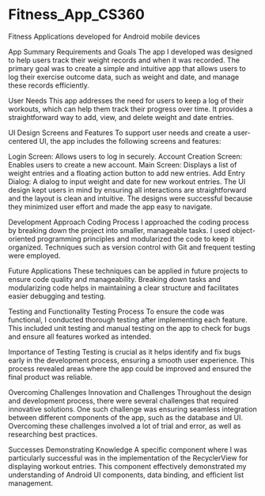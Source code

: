 # Fitness_App_CS360
Fitness Applications developed for Android mobile devices


App Summary
  Requirements and Goals
  The app I developed was designed to help users track their weight records and when it was recorded. The primary goal was to create a simple and intuitive app that allows users to log their exercise outcome data, such as weight and date, and manage these records efficiently.

User Needs
  This app addresses the need for users to keep a log of their workouts, which can help them track their progress over time. It provides a straightforward way to add, view, and delete weight and date entries.

UI Design
  Screens and Features
  To support user needs and create a user-centered UI, the app includes the following screens and features:

Login Screen: Allows users to log in securely.
  Account Creation Screen: Enables users to create a new account.
  Main Screen: Displays a list of weight entries and a floating action button to add new entries.
  Add Entry Dialog: A dialog to input weight and date for new workout entries.
  The UI design kept users in mind by ensuring all interactions are straightforward and the layout is clean and intuitive. The designs were successful because they minimized user effort and made the app easy to navigate.

Development Approach
  Coding Process
  I approached the coding process by breaking down the project into smaller, manageable tasks. I used object-oriented programming principles and modularized the code to keep it organized. Techniques such as version control with Git and frequent testing were employed.

Future Applications
  These techniques can be applied in future projects to ensure code quality and manageability. Breaking down tasks and modularizing code helps in maintaining a clear structure and facilitates easier debugging and testing.

Testing and Functionality
  Testing Process
  To ensure the code was functional, I conducted thorough testing after implementing each feature. This included unit testing and manual testing on the app to check for bugs and ensure all features worked as intended.

Importance of Testing
  Testing is crucial as it helps identify and fix bugs early in the development process, ensuring a smooth user experience. This process revealed areas where the app could be improved and ensured the final product was reliable.

Overcoming Challenges
  Innovation and Challenges
  Throughout the design and development process, there were several challenges that required innovative solutions. One such challenge was ensuring seamless integration between different components of the app, such as the database and UI. Overcoming these challenges       involved a lot of trial and error, as well as researching best practices.

Successes
  Demonstrating Knowledge
  A specific component where I was particularly successful was in the implementation of the RecyclerView for displaying workout entries. This component effectively demonstrated my understanding of Android UI components, data binding, and efficient list management.
